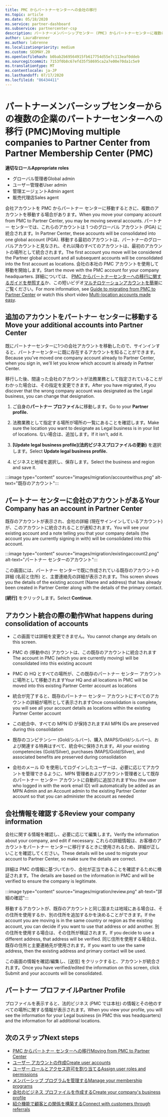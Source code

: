 ```yaml
---
title: PMC からパートナーセンターへの会社の移行
ms.topic: article
ms.date: 05/18/2020
ms.service: partner-dashboard
ms.subservice: partnercenter-csp
description: パートナーメンバーシップセンター (PMC) からパートナーセンターに複数の企業を移行し、パートナーのグローバルアカウントに統合する場合の注意事項。
author: LauraBrenner
ms.author: labrenne
ms.localizationpriority: medium
ms.custom: SEOMAY.20
ms.openlocfilehash: b0bab2b69564915fb617754d55e7c113eaf0ddeb
ms.sourcegitcommit: 7153f0b8c67efd35f58695ca2a7e00e70da1c5e9
ms.translationtype: MT
ms.contentlocale: ja-JP
ms.lasthandoff: 07/17/2020
ms.locfileid: "86434411"
---
```

# <a name="moving-multiple-companies-to-partner-center-from-partner-membership-center-pmc"></a><span data-ttu-id="54bf6-103">パートナーメンバーシップセンターからの複数の企業のパートナーセンターへの移行 (PMC)</span><span class="sxs-lookup"><span data-stu-id="54bf6-103">Moving multiple companies to Partner Center from Partner Membership Center (PMC)</span></span>

<span data-ttu-id="54bf6-104">**適切なロール**</span><span class="sxs-lookup"><span data-stu-id="54bf6-104">**Appropriate roles**</span></span>

- <span data-ttu-id="54bf6-105">グローバル管理者</span><span class="sxs-lookup"><span data-stu-id="54bf6-105">Global admin</span></span>
- <span data-ttu-id="54bf6-106">ユーザー管理者</span><span class="sxs-lookup"><span data-stu-id="54bf6-106">User admin</span></span>
- <span data-ttu-id="54bf6-107">管理エージェント</span><span class="sxs-lookup"><span data-stu-id="54bf6-107">Admin agent</span></span>
- <span data-ttu-id="54bf6-108">販売代理店</span><span class="sxs-lookup"><span data-stu-id="54bf6-108">Sales agent</span></span>

<span data-ttu-id="54bf6-109">会社アカウントを PMC からパートナー センターに移動するときに、複数のアカウントを移動する場合があります。</span><span class="sxs-lookup"><span data-stu-id="54bf6-109">When you move your company account from PMC to Partner Center, you may be moving several accounts.</span></span> <span data-ttu-id="54bf6-110">パートナー センターでは、これらのアカウントは 1 つのグローバル アカウント (PGA) に統合されます。</span><span class="sxs-lookup"><span data-stu-id="54bf6-110">In Partner Center, these accounts will be consolidated into one global account (PGA).</span></span> <span data-ttu-id="54bf6-111">移動する最初のアカウントは、パートナーのグローバルアカウントと見なされ、それ以降のすべてのアカウントは、最初のアカウントの場所として統合されます。</span><span class="sxs-lookup"><span data-stu-id="54bf6-111">The first account you move will be considered the Partner global account and all subsequent accounts will be consolidated into the first account as locations.</span></span> <span data-ttu-id="54bf6-112">会社の本社の PMC アカウントを使用して移動を開始します。</span><span class="sxs-lookup"><span data-stu-id="54bf6-112">Start the move with the PMC account for your company headquarters.</span></span> <span data-ttu-id="54bf6-113">詳細については、 [PMC からパートナーセンターへの移行に関するガイドを参照する](guide-to-migration.md)か、この短いビデオ[マルチロケーションアカウントを簡単](https://vimeo.com/290335248)にご覧ください。</span><span class="sxs-lookup"><span data-stu-id="54bf6-113">For more information, see [Guide to migrating from PMC to Partner Center](guide-to-migration.md) or watch this short video [Multi-location accounts made easy](https://vimeo.com/290335248).</span></span>

## <a name="move-your-additional-accounts-into-partner-center"></a><span data-ttu-id="54bf6-114">追加のアカウントをパートナー センターに移動する</span><span class="sxs-lookup"><span data-stu-id="54bf6-114">Move your additional accounts into Partner Center</span></span>

<span data-ttu-id="54bf6-115">既にパートナーセンターに1つの会社アカウントを移動したので、サインインすると、パートナーセンターに既に存在するアカウントを知ることができます。</span><span class="sxs-lookup"><span data-stu-id="54bf6-115">Because you've moved one company account already to Partner Center, when you sign in, we'll let you know which account is already in Partner Center.</span></span>

<span data-ttu-id="54bf6-116">移行した後、間違った会社のアカウントが法務業務として指定されていることがわかった場合は、その指定を変更できます。</span><span class="sxs-lookup"><span data-stu-id="54bf6-116">After you have migrated, if you discover that the wrong company account was designated as the Legal business, you can change that designation.</span></span>

1. <span data-ttu-id="54bf6-117">ご自身の**パートナー プロファイル**に移動します。</span><span class="sxs-lookup"><span data-stu-id="54bf6-117">Go to your **Partner profile.**</span></span>

2. <span data-ttu-id="54bf6-118">法務業務として指定する場所が場所の一覧にあることを確認します。</span><span class="sxs-lookup"><span data-stu-id="54bf6-118">Make sure the location you want to designate as Legal business is in your list of locations.</span></span> <span data-ttu-id="54bf6-119">ない場合は、追加します。</span><span class="sxs-lookup"><span data-stu-id="54bf6-119">If it isn't, add it.</span></span>

3. <span data-ttu-id="54bf6-120">**[Update legal business profile]\(法的ビジネスプロファイルの更新\)** を選択します。</span><span class="sxs-lookup"><span data-stu-id="54bf6-120">Select **Update legal business profile.**</span></span>

4. <span data-ttu-id="54bf6-121">ビジネスと地域を選択し、保存します。</span><span class="sxs-lookup"><span data-stu-id="54bf6-121">Select the business and region and save it.</span></span>

:::image type="content" source="images/migration/accountwithus.png" alt-text="既存のアカウント":::

## <a name="your-company-has-an-account-in-partner-center"></a><span data-ttu-id="54bf6-123">パートナー センターに会社のアカウントがある</span><span class="sxs-lookup"><span data-stu-id="54bf6-123">Your Company has an account in Partner Center</span></span>

<span data-ttu-id="54bf6-124">既存のアカウントが表示され、会社の詳細 (現在サインインしているアカウント) が、このアカウントに統合されることが通知されます。</span><span class="sxs-lookup"><span data-stu-id="54bf6-124">You will see your existing account and a note telling you that your company details (the account you are currently signing in with) will be consolidated into this account.</span></span>

:::image type="content" source="images/migration/existingaccount2.png" alt-text="パートナー センターのアカウント":::

<span data-ttu-id="54bf6-126">この画面には、パートナー センターで既に作成されている既存のアカウントの詳細 (名前と住所) と、主要連絡先の詳細が表示されます。</span><span class="sxs-lookup"><span data-stu-id="54bf6-126">This screen shows you the details of the existing account (Name and address) that has already been created in Partner Center along with the details of the primary contact.</span></span>

<span data-ttu-id="54bf6-127">**[続行]** をクリックします。</span><span class="sxs-lookup"><span data-stu-id="54bf6-127">Select **Continue**.</span></span>

## <a name="what-happens-during-consolidation-of-accounts"></a><span data-ttu-id="54bf6-128">アカウント統合の際の動作</span><span class="sxs-lookup"><span data-stu-id="54bf6-128">What happens during consolidation of accounts</span></span>

- <span data-ttu-id="54bf6-129">この画面では詳細を変更できません。</span><span class="sxs-lookup"><span data-stu-id="54bf6-129">You cannot change any details on this screen.</span></span>

- <span data-ttu-id="54bf6-130">PMC の (移動中の) アカウントは、この既存のアカウントに統合されます</span><span class="sxs-lookup"><span data-stu-id="54bf6-130">The account in PMC (which you are currently moving) will be consolidated into this existing account</span></span>

- <span data-ttu-id="54bf6-131">PMC の HQ とすべての場所が、この既存のパートナー センター アカウントに場所として移動されます</span><span class="sxs-lookup"><span data-stu-id="54bf6-131">Your HQ and all locations in PMC will be moved into this existing Partner Center account as locations</span></span>

- <span data-ttu-id="54bf6-132">統合が完了すると、既存のパートナー センター アカウントにすべてのアカウントの詳細が場所として表示されます</span><span class="sxs-lookup"><span data-stu-id="54bf6-132">Once consolidation is complete, you will see all your account details as locations within the existing Partner Center account</span></span>

- <span data-ttu-id="54bf6-133">この統合中、すべての MPN ID が保持されます</span><span class="sxs-lookup"><span data-stu-id="54bf6-133">All MPN IDs are preserved during this consolidation</span></span>

- <span data-ttu-id="54bf6-134">既存のコンピテンシー (Gold/シルバー)、購入 (MAPS/Gold/シルバー)、および関連する特典はすべて、統合中に保持されます。</span><span class="sxs-lookup"><span data-stu-id="54bf6-134">All your existing competencies (Gold/Silver), purchases (MAPS/Gold/Silver), and associated benefits are preserved during consolidation</span></span>

- <span data-ttu-id="54bf6-135">会社のメール ID を使用してログインしたユーザーは、必要に応じてアカウントを管理できるように、MPN 管理者およびアカウント管理者として既存のパートナー センター アカウントに自動的に追加されます</span><span class="sxs-lookup"><span data-stu-id="54bf6-135">You (the user who logged in with the work email ID) will automatically be added as an MPN Admin and an Account admin to the existing Partner Center account so that you can administer the account as needed</span></span>

## <a name="review-your-company-information"></a><span data-ttu-id="54bf6-136">会社情報を確認する</span><span class="sxs-lookup"><span data-stu-id="54bf6-136">Review your company information</span></span>

<span data-ttu-id="54bf6-137">会社に関する情報を確認し、必要に応じて編集します。</span><span class="sxs-lookup"><span data-stu-id="54bf6-137">Verify the information about your company, and edit if necessary.</span></span>  <span data-ttu-id="54bf6-138">これらの詳細情報は、お客様のアカウントをパートナー センターに移行するときに使用されるため、詳細が正しいことを確認してください。</span><span class="sxs-lookup"><span data-stu-id="54bf6-138">These details will be used to migrate your account to Partner Center, so make sure the details are correct.</span></span>

<span data-ttu-id="54bf6-139">詳細は PMC の情報に基づいており、会社が正当であることを確認するために検証されます。</span><span class="sxs-lookup"><span data-stu-id="54bf6-139">The details are based on the information in PMC and will be verified to ensure the company is legitimate.</span></span>


:::image type="content" source="images/migration/review.png" alt-text="詳細の確認":::

<span data-ttu-id="54bf6-141">移動するアカウントが、既存のアカウントと同じ国または地域にある場合は、その住所を使用するか、別の住所を追加するかを決めることができます。</span><span class="sxs-lookup"><span data-stu-id="54bf6-141">If the account you are moving is in the same country or region as the existing account, you can decide if you want to use that address or add another.</span></span> <span data-ttu-id="54bf6-142">別の住所を使用する場合は、その住所が検証されます。</span><span class="sxs-lookup"><span data-stu-id="54bf6-142">If you decide to use a different address, that address will be verified.</span></span> <span data-ttu-id="54bf6-143">同じ住所を使用する場合は、既存の住所と主要連絡先が使用されます。</span><span class="sxs-lookup"><span data-stu-id="54bf6-143">If you want to use the same address, then the existing address and primary contact will be used.</span></span>

<span data-ttu-id="54bf6-144">この画面の情報を確認/編集し、[送信] をクリックすると、アカウントが統合されます。</span><span class="sxs-lookup"><span data-stu-id="54bf6-144">Once you have verified/edited the information on this screen, click Submit and your accounts will be consolidated.</span></span>

## <a name="partner-profile"></a><span data-ttu-id="54bf6-145">パートナー プロファイル</span><span class="sxs-lookup"><span data-stu-id="54bf6-145">Partner Profile</span></span>

<span data-ttu-id="54bf6-146">プロファイルを表示すると、法的ビジネス (PMC では本社) の情報とその他のすべての場所に関する情報が表示されます。</span><span class="sxs-lookup"><span data-stu-id="54bf6-146">When you view your profile, you will see the information for your Legal business (in PMC this was headquarters) and the information for all additional locations.</span></span>

## <a name="next-steps"></a><span data-ttu-id="54bf6-147">次のステップ</span><span class="sxs-lookup"><span data-stu-id="54bf6-147">Next steps</span></span>

- [<span data-ttu-id="54bf6-148">PMC からパートナー センターへの移行</span><span class="sxs-lookup"><span data-stu-id="54bf6-148">Moving from PMC to Partner Center</span></span>](move-pmc-pc-map.md)
- [<span data-ttu-id="54bf6-149">ユーザー アカウントの作成</span><span class="sxs-lookup"><span data-stu-id="54bf6-149">Create user accounts</span></span>](create-user-accounts-and-set-permissions.md)
- [<span data-ttu-id="54bf6-150">ユーザー ロールとアクセス許可を割り当てる</span><span class="sxs-lookup"><span data-stu-id="54bf6-150">Assign user roles and permissions</span></span>](permissions-overview.md)
- [<span data-ttu-id="54bf6-151">メンバーシップ プログラムを管理する</span><span class="sxs-lookup"><span data-stu-id="54bf6-151">Manage your membership programs</span></span>](renew-mpn-offers.md)
- [<span data-ttu-id="54bf6-152">会社のビジネス プロファイルを作成する</span><span class="sxs-lookup"><span data-stu-id="54bf6-152">Create your company's business profile</span></span>](create-a-marketing-profile.md)
- [<span data-ttu-id="54bf6-153">紹介機能で顧客との関係を構築する</span><span class="sxs-lookup"><span data-stu-id="54bf6-153">Connect with customers through referrals</span></span>](responding-to-referrals.md)
